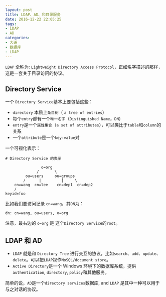 ```yaml
---
layout: post
title: LDAP、AD、和目录服务
date: 2016-12-22 22:05:25
tags:
- LDAP
- AD
categories:
- 大道
- 数据库
- LDAP
---
```


`LDAP` 全称为: `Lightweight Directory Access Protocol`，正如名字描述的那样，这是一套关于目录访问的协议。

## Directory Service 

一个 `Directory Service`基本上要包括这些：

* `directory` 本质上`条目树`（ `a tree of entries`）
* 每个`entry`都有一个`唯一名字`（`Distinguished Name`，`DN`）
* `entry`是一个`属性集合`（`a set of attributes`），可以类比于`table`和`column`的关系
* 一个`attribute`是一个`key-value`对

一个可视化表示：
```
# Directory Service 的表示

                o=org
              /       \
         ou=users     ou=groups
        /      |         |     \
    cn=wang  cn=lee    cn=dep1  cn=dep2
    /
keyid=foo
```

比如我们要访问记录 `cn=wang`，其`DN`为：
```
dn: cn=wang, ou=users, o=org
```
注意，最右边的  `o=org` 是 这个`Directory Service`的`root`。 

## LDAP 和 AD

* `LDAP` 就是和 `Directory Tree` 进行交互的协议，比如`search`、`add`、`update`、`delete`。可以把`LDAP`视作`NoSQL/document store`。
* `Active Directory`是一个 Windows 环境下的数据库系统，提供`authentication`, `directory`, `policy`和其他服务。

简单的说，`AD`是一个`directory services`数据库, and `LDAP` 是其中一种可以用于与之对话的协议。

